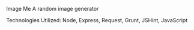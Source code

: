 Image Me
A random image generator

Technologies Utilized:
Node, Express, Request, Grunt, JSHint, JavaScript
